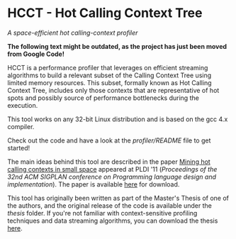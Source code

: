 # HCCT - Hot Calling Context Tree
*A space-efficient hot calling-context profiler*

**The following text might be outdated, as the project has just been moved from Google Code!**

HCCT is a performance profiler that leverages on efficient streaming algorithms to build a relevant subset of the Calling Context Tree using limited memory resources. This subset, formally known as Hot Calling Context Tree, includes only those contexts that are representative of hot spots and possibly source of performance bottlenecks during the execution.

This tool works on any 32-bit Linux distribution and is based on the gcc 4.x compiler.

Check out the code and have a look at the *profiler/README* file to get started!

The main ideas behind this tool are described in the paper [Mining hot calling contexts in small space](http://dx.doi.org/10.1145/1993316.1993559) appeared at PLDI '11 (*Proceedings of the 32nd ACM SIGPLAN conference on Programming language design and implementation*). The paper is available [here](http://www.dis.uniroma1.it/~demetres/didattica/ae/upload/papers/pldi149-delia.pdf) for download.

This tool has originally been written as part of the Master's Thesis of one of the authors, and the original release of the code is available under the *thesis* folder. If you're not familiar with context-sensitive profiling techniques and data streaming algorithms, you can download the thesis [here](http://www.dis.uniroma1.it/~delia/files/thesis.pdf).


